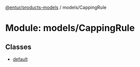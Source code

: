 [@entur/products-models](../README.md) / models/CappingRule

# Module: models/CappingRule

## Classes

- [default](../classes/models_CappingRule.default.md)
